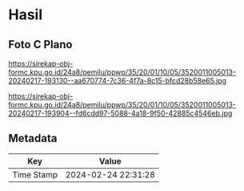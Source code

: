 # Hasil

## Foto C Plano

https://sirekap-obj-formc.kpu.go.id/24a8/pemilu/ppwp/35/20/01/10/05/3520011005013-20240217-193130--aa670774-7c36-4f7a-8c15-bfcd28b58e65.jpg

https://sirekap-obj-formc.kpu.go.id/24a8/pemilu/ppwp/35/20/01/10/05/3520011005013-20240217-193904--fd6cdd97-5088-4a18-9f50-42885c4546eb.jpg


## Metadata

| Key        | Value               |
| ---------- | ------------------- |
| Time Stamp | 2024-02-24 22:31:28 |



